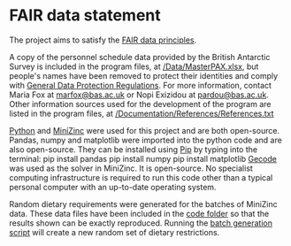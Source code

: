 <h1>FAIR data statement</h1>

The project aims to satisfy the [FAIR data principles](https://www.go-fair.org/fair-principles/).

A copy of the personnel schedule data provided by the British Antarctic Survey is included in the program files, at [/Data/MasterPAX.xlsx](https://github.com/Sophie-Turner/Antarctic-Food-Optimisation/blob/main/Data/MasterPAX.xlsx),
but people's names have been removed to protect their identities and comply with [General Data Protection Regulations](https://www.gov.uk/government/publications/guide-to-the-general-data-protection-regulation).
For more information, contact Maria Fox at marfox@bas.ac.uk or Nopi Exizidou at pardou@bas.ac.uk.
Other information sources used for the development of the program are listed in the program files, at [/Documentation/References/References.txt](https://github.com/Sophie-Turner/Antarctic-Food-Optimisation/tree/main/Documentation/References)

[Python](https://www.python.org/downloads/) and [MiniZinc](https://www.minizinc.org/) were used for this project and are both open-source. 
Pandas, numpy and matplotlib were imported into the python code and are also open-source. They can be installed using [Pip](https://pypi.org/project/pip/) by typing into the terminal:
pip install pandas
pip install numpy
pip install matplotlib
[Gecode](https://www.gecode.org/) was used as the solver in MiniZinc. It is open-source.
No specialist computing infrastructure is required to run this code other than a typical personal computer with an up-to-date operating system.   

Random dietary requirements were generated for the batches of MiniZinc data. These data files have been included in the [code folder](https://github.com/Sophie-Turner/Antarctic-Food-Optimisation/tree/main/Code) so that the results shown can be exactly reproduced. Running the [batch generation script](https://github.com/Sophie-Turner/Antarctic-Food-Optimisation/blob/main/Code/Batches_read_write.py) will create a new random set of dietary restrictions. 
